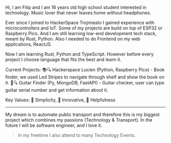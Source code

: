 Hi, I am Filip and I am 16 years old high school student interested in technology.
Music lover that never leaves home without headphones.


Ever since I joined to HackerSpace Trojmiasto I gained experience with microcontrollers and IoT. 
Some of my projects are build on top of ESP32 or Raspberry Pico. 
And I am still learning low-end development tech stack, meant by Rust, Python.
Also I needed to do Frontend on my web applications, ReactJS.


Now I am learning Rust, Python and TypeScript.
However before every project I choose language that fits the best and learn it. 

Current Projects: 📚🔍  Hackerspace Lucien (Python, Raspberry Pico) - Book finder, we used Led Stripes to navigate through shelf and show the book on it.
🎸🔍 Guitar Finder (Py, MongoDB, FastAPI) - Guitar checker, user can type guitar serial number and get information about it. 

Key Values: 🙌 Simplicity, 🦾 Innovative, 🤝 Helpfulness

--- 

My dream is to automate public transport and therefore this is my biggest project which combines my passions (Technology & Transport).
In the future I will be software engineer, and I love it.

> In my freetime I also attend to many Technology Events. 
